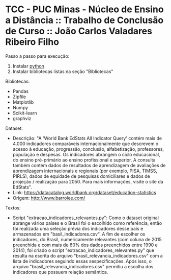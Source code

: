 # TCC - PUC Minas - Núcleo de Ensino a Distância :: Trabalho de Conclusão de Curso :: João Carlos Valadares Ribeiro Filho

Passo a passo para execução:

1) Instalar [python](https://wiki.python.org/moin/BeginnersGuide/Download)
2) Instalar bibliotecas listas na seção "Bibliotecas"


Bibliotecas:

- Pandas
- Zipfile
- Matplotlib
- Numpy
- Scikit-learn
- graphviz


Dataset:

- Descrição: "A 'World Bank EdStats All Indicator Query' contém mais de 4.000 indicadores comparáveis ​​internacionalmente que descrevem o acesso à educação, progressão, conclusão, alfabetização, professores, população e despesas. Os indicadores abrangem o ciclo educacional, do ensino pré-primário ao ensino profissional e superior. A consulta também contém dados de resultados de aprendizagem de avaliações de aprendizagem internacionais e regionais (por exemplo, PISA, TIMSS, PIRLS), dados de equidade de pesquisas domiciliares e dados de projeção / realização para 2050. Para mais informações, visite o site da EdStats".
- Link: https://datacatalog.worldbank.org/dataset/education-statistics
- Origem: http://www.barrolee.com/


Textos:

- Script "extracao_indicadores_relevantes.py":
Como o dataset original abrange vários países e o Brasil foi o escolhido como referência, então foi realizada uma seleção prévia dos indicadores desse país e armazenados em "basil_indicadores.csv".
A fim de escolher os indicadores, do Brasil, numericamente relevantes (com coluna de 2015 preenchida e com mais de 60% dos dados preenchidos entre 1990 e 2014), foi criado o script "extracao_indicadores_relevantes.py" que resulta na escrita do arquivo "brasil_relevancia_indicadores.csv" com a lista de indicadores seguindo essas sespecificações.
Após isso, o arquivo "brasil_relevancia_indicadores.csv" permitiu a escolha dos indicadores que possuem relação semântica.
